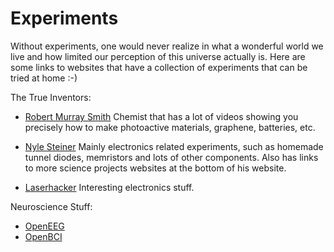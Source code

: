 # Experiments

Without experiments, one would never realize in what a wonderful world we live and how limited our perception of this universe actually is. Here are some links to websites that have a collection of experiments that can be tried at home :-)

The True Inventors:

* [Robert Murray Smith](https://www.youtube.com/user/RobertMurraySmith) Chemist that has a lot of videos showing you precisely how to make photoactive materials, graphene, batteries, etc.
* [Nyle Steiner](http://www.sparkbangbuzz.com/) Mainly electronics related experiments, such as homemade tunnel diodes, memristors and lots of other components. Also has links to more science projects websites at the bottom of his website.

* [Laserhacker](http://laserhacker.com) Interesting electronics stuff.

Neuroscience Stuff:

* [OpenEEG](http://openeeg.sourceforge.net/doc/) 
* [OpenBCI](http://www.openbci.com/)
